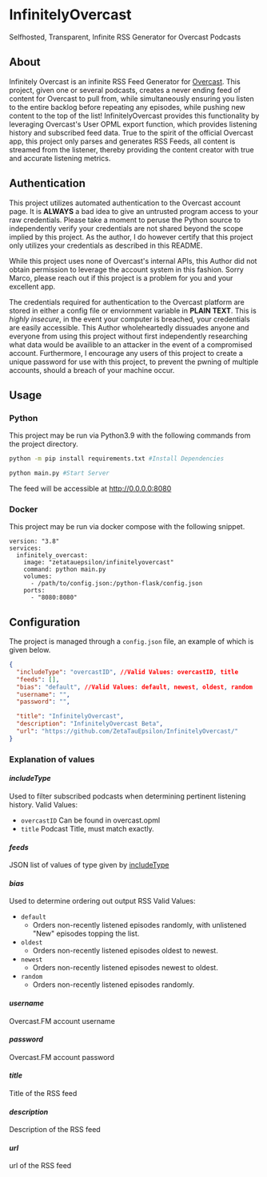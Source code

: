 # InfinitelyOvercast
Selfhosted, Transparent, Infinite RSS Generator for Overcast Podcasts


## About

  Infinitely Overcast is an infinite RSS Feed Generator for [Overcast](https://overcast.fm). This project, given one or several podcasts, creates a never ending feed of content for Overcast to pull from, while simultaneously ensuring you listen to the entire backlog before repeating any episodes, while pushing new content to the top of the list! InfinitelyOvercast provides this functionality by leveraging Overcast's User OPML export function, which provides listening history and subscribed feed data. True to the spirit of the official Overcast app, this project only parses and generates RSS Feeds, all content is streamed from the listener, thereby providing the content creator with true and accurate listening metrics.

## Authentication

  This project utilizes automated authentication to the Overcast account page. It is **ALWAYS** a bad idea to give an untrusted program access to your raw credentials. Please take a moment to peruse the Python source to independently verify your credentials are not shared beyond the scope implied by this project. As the author, I do however certify that this project only utilizes your credentials as described in this README.
  
  While this project uses none of Overcast's internal APIs, this Author did not obtain permission to leverage the account system in this fashion. Sorry Marco, please reach out if this project is a problem for you and your excellent app. 
  
  The credentials required for authentication to the Overcast platform are stored in either a config file or enviornment variable in **PLAIN TEXT**. This is *highly insecure*, in the event your computer is breached, your credentials are easily accessible. This Author wholeheartedly dissuades anyone and everyone from using this project without first independently researching what data would be availible to an attacker in the event of a compromised account. Furthermore, I encourage any users of this project to create a unique password for use with this project, to prevent the pwning of multiple accounts, should a breach of your machine occur.
  
## Usage

### Python

This project may be run via Python3.9 with the following commands from the project directory.
```bash
python -m pip install requirements.txt #Install Dependencies
```
```bash
python main.py #Start Server
```
The feed will be accessible at http://0.0.0.0:8080

### Docker

This project may be run via docker compose with the following snippet.
```docker
version: "3.8"
services:
  infinitely_overcast:
    image: "zetatauepsilon/infinitelyovercast"
    command: python main.py
    volumes:
      - /path/to/config.json:/python-flask/config.json
    ports:
      - "8080:8080"

```

## Configuration

The project is managed through a `config.json` file, an example of which is given below.

```json
{
  "includeType": "overcastID", //Valid Values: overcastID, title
  "feeds": [],
  "bias": "default", //Valid Values: default, newest, oldest, random
  "username": "",
  "password": "",

  "title": "InfinitelyOvercast",
  "description": "InfinitelyOvercast Beta",
  "url": "https://github.com/ZetaTauEpsilon/InfinitelyOvercast/"
}
```

### Explanation of values

#### ***includeType***
Used to filter subscribed podcasts when determining pertinent listening history.
Valid Values:
- `overcastID` Can be found in overcast.opml
- `title` Podcast Title, must match exactly.

#### ***feeds***
JSON list of values of type given by [includeType](https://github.com/ZetaTauEpsilon/InfinitelyOvercast/new/main?readme=1#includetype)

#### ***bias***
Used to determine ordering out output RSS
Valid Values:
- `default`
  - Orders non-recently listened episodes randomly, with unlistened "New" episodes topping the list.
- `oldest`
  - Orders non-recently listened episodes oldest to newest.
- `newest`
  - Orders non-recently listened episodes newest to oldest.
- `random`
  - Orders non-recently listened episodes randomly.

#### ***username***
Overcast.FM account username

#### ***password***
Overcast.FM account password

#### ***title***
Title of the RSS feed

#### ***description***
Description of the RSS feed

#### ***url***
url of the RSS feed

